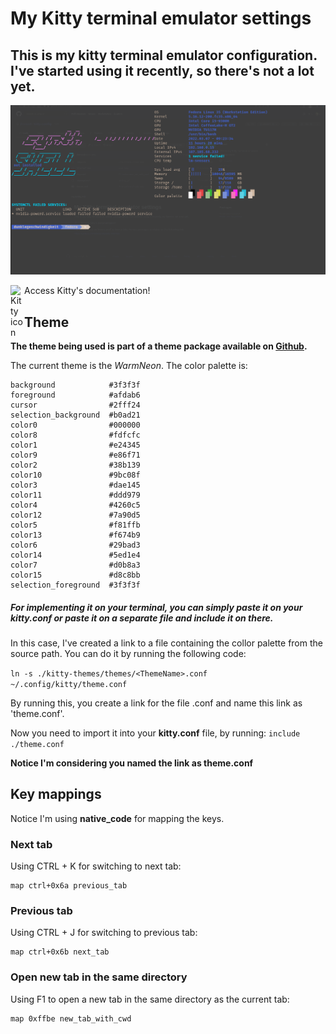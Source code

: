 # My Kitty terminal emulator settings #
## This is my kitty terminal emulator configuration. I've started using it recently, so there's not a lot yet. ##

<img
    alt="Print kitty-terminal"
    src="./kitty-print.png"
/>  

[<img
    alt="Kitty icon"
    src="https://sw.kovidgoyal.net/kitty/_static/kitty.svg"
    width="22px"
    align="left"
/>][kitty-link]
Access Kitty's documentation!

## Theme ##

**The theme being used is part of a theme package available on [Github][theme-package].**

The current theme is the *WarmNeon*. The color palette is:  
   
    background            #3f3f3f
    foreground            #afdab6
    cursor                #2fff24
    selection_background  #b0ad21
    color0                #000000
    color8                #fdfcfc
    color1                #e24345
    color9                #e86f71
    color2                #38b139
    color10               #9bc08f
    color3                #dae145
    color11               #ddd979
    color4                #4260c5
    color12               #7a90d5
    color5                #f81ffb
    color13               #f674b9
    color6                #29bad3
    color14               #5ed1e4
    color7                #d0b8a3
    color15               #d8c8bb
    selection_foreground  #3f3f3f

##### For implementing it on your terminal, you can simply paste it on your **kitty.conf** or paste it on a separate file and include it on there. ##### 

In this case, I've created a link to a file containing the collor palette from the source path. You can do it by running the following code:  

``ln -s ./kitty-themes/themes/<ThemeName>.conf ~/.config/kitty/theme.conf``  

By running this, you create a link for the file <ThemeName>.conf and name this link as 'theme.conf'.  

Now you need to import it into your **kitty.conf** file, by running:
``include ./theme.conf``

__Notice I'm considering you named the link as theme.conf__

## Key mappings ##

Notice I'm using **native_code** for mapping the keys.

### Next tab ###
Using CTRL + K for switching to next tab:  

    map ctrl+0x6a previous_tab

### Previous tab ###
Using CTRL + J for switching to previous tab:

    map ctrl+0x6b next_tab

### Open new tab in the same directory ###
Using F1 to open a new tab in the same directory as the current tab:

    map 0xffbe new_tab_with_cwd

[theme-package]: https://github.com/dexpota/kitty-themes
[kitty-link]: https://sw.kovidgoyal.net/kitty/
